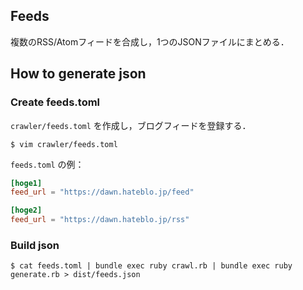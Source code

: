 ## Feeds

複数のRSS/Atomフィードを合成し，1つのJSONファイルにまとめる．

## How to generate json

### Create feeds.toml

`crawler/feeds.toml` を作成し，ブログフィードを登録する．

```
$ vim crawler/feeds.toml
```

`feeds.toml` の例：

```feeds.toml
[hoge1]
feed_url = "https://dawn.hateblo.jp/feed"

[hoge2]
feed_url = "https://dawn.hateblo.jp/rss"
```

### Build json

```
$ cat feeds.toml | bundle exec ruby crawl.rb | bundle exec ruby generate.rb > dist/feeds.json
```

